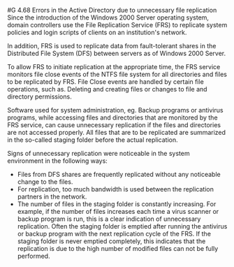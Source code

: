 #G 4.68 Errors in the Active Directory due to unnecessary file replication
Since the introduction of the Windows 2000 Server operating system, domain controllers use the File Replication Service (FRS) to replicate system policies and login scripts of clients on an institution's network.

In addition, FRS is used to replicate data from fault-tolerant shares in the Distributed File System (DFS) between servers as of Windows 2000 Server.

To allow FRS to initiate replication at the appropriate time, the FRS service monitors file close events of the NTFS file system for all directories and files to be replicated by FRS. File Close events are handled by certain file operations, such as. Deleting and creating files or changes to file and directory permissions.

Software used for system administration, eg. Backup programs or antivirus programs, while accessing files and directories that are monitored by the FRS service, can cause unnecessary replication if the files and directories are not accessed properly. All files that are to be replicated are summarized in the so-called staging folder before the actual replication.

Signs of unnecessary replication were noticeable in the system environment in the following ways:

* Files from DFS shares are frequently replicated without any noticeable change to the files.
* For replication, too much bandwidth is used between the replication partners in the network.
* The number of files in the staging folder is constantly increasing. For example, if the number of files increases each time a virus scanner or backup program is run, this is a clear indication of unnecessary replication. Often the staging folder is emptied after running the antivirus or backup program with the next replication cycle of the FRS. If the staging folder is never emptied completely, this indicates that the replication is due to the high number of modified files can not be fully performed.




